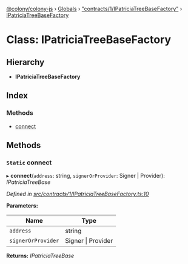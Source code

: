 [@colony/colony-js](../README.md) › [Globals](../globals.md) › ["contracts/1/IPatriciaTreeBaseFactory"](../modules/_contracts_1_ipatriciatreebasefactory_.md) › [IPatriciaTreeBaseFactory](_contracts_1_ipatriciatreebasefactory_.ipatriciatreebasefactory.md)

# Class: IPatriciaTreeBaseFactory

## Hierarchy

* **IPatriciaTreeBaseFactory**

## Index

### Methods

* [connect](_contracts_1_ipatriciatreebasefactory_.ipatriciatreebasefactory.md#static-connect)

## Methods

### `Static` connect

▸ **connect**(`address`: string, `signerOrProvider`: Signer | Provider): *IPatriciaTreeBase*

*Defined in [src/contracts/1/IPatriciaTreeBaseFactory.ts:10](https://github.com/JoinColony/colonyJS/blob/60b53ae/src/contracts/1/IPatriciaTreeBaseFactory.ts#L10)*

**Parameters:**

Name | Type |
------ | ------ |
`address` | string |
`signerOrProvider` | Signer &#124; Provider |

**Returns:** *IPatriciaTreeBase*
